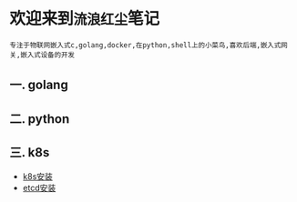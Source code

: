 
# 欢迎来到`流浪红尘`笔记

    专注于物联网嵌入式c,golang,docker,在python,shell上的小菜鸟,喜欢后端,嵌入式网关,嵌入式设备的开发

## 一. golang

## 二. python

## 三. k8s

- [k8s安装](k8s/k8s安装.md)
- [etcd安装](k8s/etcd安装.md)
